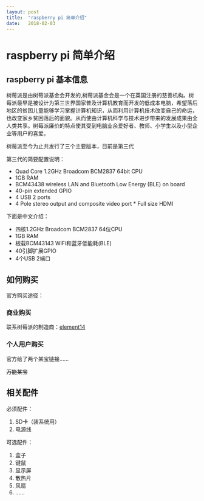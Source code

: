 ```yaml
---
layout: post
title:  "raspberry pi 简单介绍"
date:   2018-02-03
---
```


# raspberry pi 简单介绍


## raspberry pi 基本信息
树莓派是由树莓派基金会开发的,树莓派基金会是一个在英国注册的慈善机构。树莓派最早是被设计为第三世界国家普及计算机教育而开发的低成本电脑，希望落后地区的贫困儿童能够学习掌握计算机知识，从而利用计算机技术改变自己的命运，也改变家乡贫困落后的面貌。从而使由计算机科学与技术进步带来的发展成果由全人类共享。树莓派廉价的特点使其受到电脑业余爱好者、教师、小学生以及小型企业等用户的喜爱。

树莓派至今为止共发行了三个主要版本，目前是第三代

第三代的简要配置说明：

* Quad Core 1.2GHz Broadcom BCM2837 64bit CPU
* 1GB RAM
* BCM43438 wireless LAN and Bluetooth Low Energy (BLE) on board
* 40-pin extended GPIO
* 4 USB 2 ports
* 4 Pole stereo output and composite video port * Full size HDMI

下面是中文介绍：

* 四核1.2GHz Broadcom BCM2837 64位CPU
* 1GB RAM
* 板载BCM43143 WiFi和蓝牙低能耗(BLE)
* 40引脚扩展GPIO
* 4个USB 2端口

## 如何购买

官方购买途径：
### 商业购买
联系树莓派的制造商：[element14](http://cn.element14.com/buy-raspberry-pi)

### 个人用户购买

官方给了两个某宝链接……

~~万能某宝~~

## 相关配件

必须配件：

1. SD卡（装系统用）
1. 电源线

可选配件：

1. 盒子
2. 键鼠
3. 显示屏
4. 散热片
5. 风扇
6. ……
